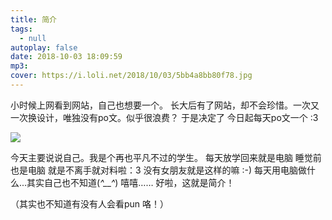 ```yaml
---
title: 简介
tags:
  - null
autoplay: false
date: 2018-10-03 18:09:59
mp3:
cover: https://i.loli.net/2018/10/03/5bb4a8bb80f78.jpg
---
```


小时候上网看到网站，自己也想要一个。
长大后有了网站，却不会珍惜。一次又一次换设计，唯独没有po文。似乎很浪费？
于是决定了 今日起每天po文一个 :3

![](https://i.loli.net/2018/10/03/5bb49a37eab49.jpg)

今天主要说说自己。我是个再也平凡不过的学生。
每天放学回来就是电脑 睡觉前也是电脑 就是不离手就对料啦：3 没有女朋友就是这样的嘛 :-)
每天用电脑做什么...其实自己也不知道(*^__^*) 嘻嘻……
好啦，这就是简介！

（其实也不知道有没有人会看pun 咯！）
 